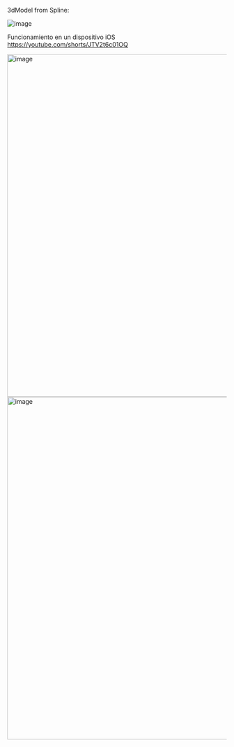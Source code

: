 

3dModel from Spline:

![image](https://github.com/marcoalonso/Spline3DTutorial/assets/49013250/e048c38c-666a-4394-96a4-15a18041cc08)


Funcionamiento en un dispositivo iOS
https://youtube.com/shorts/JTV2t6c01OQ


<img width="786" alt="image" src="https://github.com/marcoalonso/Spline3DTutorial/assets/49013250/e8c6ffaa-fe73-4618-b4a1-3c1c0b07c0b2">

<img width="786" alt="image" src="https://github.com/marcoalonso/Spline3DTutorial/assets/49013250/275effcc-0c69-4ef4-b9f8-20f3d911e53d">




